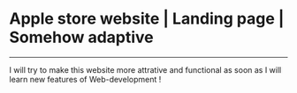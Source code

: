 <h1>Apple store website | Landing page | Somehow adaptive</h1>
<hr>
<p>I will try to make this website more attrative and functional as soon as I will learn new features of Web-development !</p>